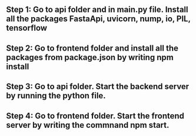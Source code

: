 ## Step 1: Go to api folder and in main.py file. Install all the packages FastaApi, uvicorn, nump, io, PIL, tensorflow
## Step 2: Go to frontend folder and install all the packages from package.json by writing npm install 
## Step 3: Go to api folder. Start the backend server by running the python file.
## Step 4: Go to frontend folder. Start the frontend server by writing the commnand npm start.
